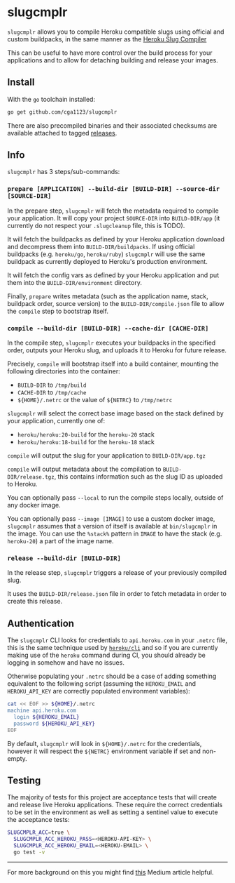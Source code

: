 # slugcmplr

`slugcmplr` allows you to compile Heroku compatible slugs using official and
custom buildpacks, in the same manner as the [Heroku Slug Compiler](https://devcenter.heroku.com/articles/slug-compiler)

This can be useful to have more control over the build process for your
applications and to allow for detaching building and release your images.

## Install

With the `go` toolchain installed:
```bash
go get github.com/cga1123/slugcmplr
```

There are also precompiled binaries and their associated checksums are
available attached to tagged [releases].

## Info

`slugcmplr` has 3 steps/sub-commands:

### `prepare [APPLICATION] --build-dir [BUILD-DIR] --source-dir [SOURCE-DIR]`

In the prepare step, `slugcmplr` will fetch the metadata required to compile
your application. It will copy your project `SOURCE-DIR` into `BUILD-DIR/app`
(it currently do not respect your `.slugcleanup` file, this is TODO).

It will fetch the buildpacks as defined by your Heroku application download and
decompress them into `BUILD-DIR/buildpacks`. If using official buildpacks (e.g.
`heroku/go`, `heroku/ruby`) `slugcmplr` will use the same buildpack as
currently deployed to Heroku's production environment.

It will fetch the config vars as defined by your Heroku application and put
them into the `BUILD-DIR/environment` directory.

Finally, `prepare` writes metadata (such as the application name, stack,
buildpack order, source version) to the `BUILD-DIR/compile.json` file to allow
the `compile` step to bootstrap itself.

### `compile --build-dir [BUILD-DIR] --cache-dir [CACHE-DIR]`

In the compile step, `slugcmplr` executes your buildpacks in the specified
order, outputs your Heroku slug, and uploads it to Heroku for future release.

Precisely, `compile` will bootstrap itself into a build container, mounting the
following directories into the container:

- `BUILD-DIR` to `/tmp/build`
- `CACHE-DIR` to `/tmp/cache`
- `${HOME}/.netrc` or the value of `${NETRC}` to `/tmp/netrc`

`slugcmplr` will select the correct base image based on the stack defined by
your application, currently one of:

- `heroku/heroku:20-build` for the `heroku-20` stack
- `heroku/heroku:18-build` for the `heroku-18` stack


`compile` will output the slug for your application to `BUILD-DIR/app.tgz`

`compile` will output metadata about the compilation to
`BUILD-DIR/release.tgz`, this contains information such as the slug ID as
uploaded to Heroku.

You can optionally pass `--local` to run the compile steps locally, outside of
any docker image.

You can optionally pass `--image [IMAGE]` to use a custom docker image,
`slugcmplr` assumes that a version of itself is available at `bin/slugcmplr` in
the image. You can use the `%stack%` pattern in `IMAGE` to have the stack (e.g.
`heroku-20`) a part of the image name.


### `release --build-dir [BUILD-DIR]`

In the release step, `slugcmplr` triggers a release of your previously compiled
slug.

It uses the `BUILD-DIR/release.json` file in order to fetch metadata in order
to create this release.


## Authentication

The `slugcmplr` CLI looks for credentials to `api.heroku.com` in your `.netrc`
file, this is the same technique used by [`heroku/cli`] and so if you are
currently making use of the `heroku` command during CI, you should already be
logging in somehow and have no issues.

Otherwise populating your `.netrc` should be a case of adding something
equivalent to the following script (assuming the `HEROKU_EMAIL` and
`HEROKU_API_KEY` are correctly populated environment variables):

```bash
cat << EOF >> ${HOME}/.netrc
machine api.heroku.com
  login ${HEROKU_EMAIL}
  password ${HEROKU_API_KEY}
EOF
```

By default, `slugcmplr` will look in `${HOME}/.netrc` for the credentials,
however it will respect the `${NETRC}` environment variable if set and
non-empty.

## Testing

The majority of tests for this project are acceptance tests that will create
and release live Heroku applications. These require the correct credentials to
be set in the environment as well as setting a sentinel value to execute the
acceptance tests:

```bash
SLUGCMPLR_ACC=true \
  SLUGCMPLR_ACC_HEROKU_PASS=<HEROKU-API-KEY> \
  SLUGCMPLR_ACC_HEROKU_EMAIL=<HEROKU-EMAIL> \
  go test -v
```

---

For more background on this you might find [this] Medium article helpful.

[this]: https://medium.com/carwow-product-engineering/speeding-up-our-heroku-deploys-by-35-percent-f9fa6f6cf404
[`heroku/cli`]: https://github.com/heroku/cli
[releases]: https://github.com/cga1123/slugcmplr/releases
